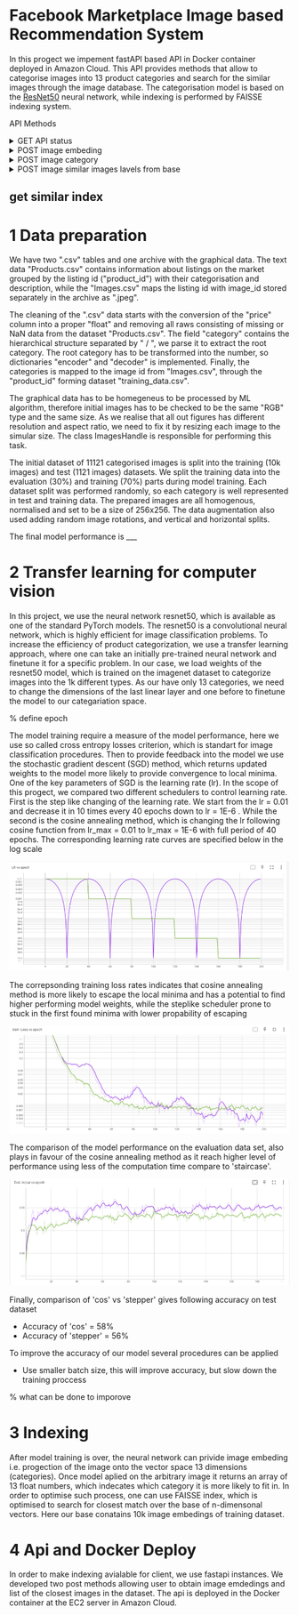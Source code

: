 # Facebook Marketplace Image based Recommendation System

In this progect we impement fastAPI based API in Docker container deployed in Amazon Cloud. This API provides methods that allow to categorise images into 13 product categories and search for the similar images through the image database. The categorisation model is based on the [ResNet50](https://pytorch.org/vision/main/models/generated/torchvision.models.resnet50.html) neural network, while indexing is performed by FAISSE indexing system. 

API Methods

<details>
    <summary>GET API status</summary>
    https://github.com/WitnessOfThe/facebook-marketplaces-recommendation-ranking-system/blob/d4a6b261455974b2ef559cc48538ed1ede9a3734/requests_templates/api_health_check.py#L2-L8
</details>
<details>
  <summary>POST image embeding</summary>
</details>
<details>
  <summary>POST image category</summary>
</details>
<details>
  <summary>POST image similar images lavels from base</summary>
</details>

## get similar index

# 1 Data preparation

We have two ".csv" tables and one archive with the graphical data. The text data "Products.csv" contains information about listings on the market grouped by the listing id ("product_id") with their categorisation and description, while the "Images.csv" maps the listing id with image_id stored separately in the archive as ".jpeg".

The cleaning of the ".csv" data starts with the conversion of the "price" column into a proper "float" and removing all raws consisting of missing or NaN data from the dataset "Products.csv". 
The field "category" contains the hierarchical structure separated by " / ", we parse it to extract the root category. 
The root category has to be transformed into the number, so dictionaries "encoder" and "decoder" is implemented.
Finally, the categories is mapped to the image id from "Images.csv", through the "product_id" forming dataset "training_data.csv".

The graphical data has to be homegeneus to be processed by ML algorithm, therefore initial images has to be checked to be the same "RGB" type and the same size. As we realise that all out figures has different resolution and aspect ratio, we need to fix it by resizing each image to the simular size. The class ImagesHandle is responsible for performing this task.

The initial dataset of 11121 categorised images is split into the training (10k images) and test (1121 images) datasets. We split the training data into the evaluation (30%) and training (70%) parts during model training. Each dataset split was performed randomly, so each category is well represented in test and training data. The prepared images are all homogenous, normalised and set to be a size of 256x256. The data augmentation also used adding random image rotations, and vertical and horizontal splits.

The final model performance is ___

# 2 Transfer learning for computer vision

In this project, we use the neural network resnet50, which is available as one of the standard PyTorch models. The resnet50 is a convolutional neural network, which is highly efficient for image classification problems. To increase the efficiency of product categorization, we use a transfer learning approach, where one can take an initially pre-trained neural network and finetune it for a specific problem. In our case, we load weights of the resnet50 model, which is trained on the imagenet dataset to categorize images into the 1k different types. As our have only 13 categories, we need to change the dimensions of the last linear layer and one before to finetune the model to our categariation space.

% define epoch

The model training require a measure of the model performance, here we use so called cross entropy losses criterion, which is standart for image classification procedures. Then to provide feedback into the model we use the stochastic gradient descent (SGD) method, which returns updated weights to the model more likely to provide convergence to local minima. One of the key parameters of SGD is the learning rate (lr). In the scope of this progect, we compared two different schedulers to control learning rate. First is the step like changing of the learning rate. We start from the lr = 0.01 and decrease it in 10 times every 40 epochs down to lr = 1E-6 . While the second is the cosine annealing method, which is changing the lr following cosine function from lr_max = 0.01 to  lr_max = 1E-6 with full period of 40 epochs. The corresponding learning rate curves are specified below in the log scale

![plot](https://github.com/WitnessOfThe/facebook-marketplaces-recommendation-ranking-system/blob/main/readme_images/lr_curve.PNG)

The correpsonding training loss rates indicates that cosine annealing method is more likely to escape the local minima and has a potential to find higher performing model weights, while the steplike scheduler prone to stuck in the first found minima with lower propability of escaping

![plot](https://github.com/WitnessOfThe/facebook-marketplaces-recommendation-ranking-system/blob/main/readme_images/train_loss_vs_epoch.PNG)

The comparison of the model performance on the evaluation data set, also plays in favour of the cosine annealing method as it reach higher level of performance using less of the computation time compare to 'staircase'. 

![plot](https://github.com/WitnessOfThe/facebook-marketplaces-recommendation-ranking-system/blob/main/readme_images/eval_vs_epoch.PNG)

Finally, comparison of 'cos' vs 'stepper' gives following accuracy on test dataset

* Accuracy of 'cos' = 58%
* Accuracy of 'stepper' = 56%

To improve the accuracy of our model several procedures can be applied

* Use smaller batch size, this will improve accuracy, but slow down the training proccess

% what can be done to imporove

# 3 Indexing
After model training is over, the neural network can privide image embeding i.e. progection of the image onto the vector space 13 dimensions (categories). Once model aplied on the arbitrary image it returns an array of 13 float numbers, which indecates which category it is more likely to fit in. In order to optimise such process, one can use FAISSE index, which is optimised to search for closest match over the base of n-dimensonal vectors. Here our base conatains 10k image embedings of training dataset. 

# 4 Api and Docker Deploy
In order to make indexing avialable for client, we use fastapi instances. We developed two post methods allowing user to obtain image emdedings and list of the closest images in the dataset. The api is deployed in the Docker container at the EC2 server in Amazon Cloud. 
